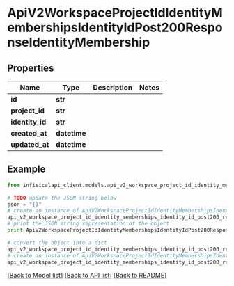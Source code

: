 # ApiV2WorkspaceProjectIdIdentityMembershipsIdentityIdPost200ResponseIdentityMembership


## Properties
Name | Type | Description | Notes
------------ | ------------- | ------------- | -------------
**id** | **str** |  | 
**project_id** | **str** |  | 
**identity_id** | **str** |  | 
**created_at** | **datetime** |  | 
**updated_at** | **datetime** |  | 

## Example

```python
from infisicalapi_client.models.api_v2_workspace_project_id_identity_memberships_identity_id_post200_response_identity_membership import ApiV2WorkspaceProjectIdIdentityMembershipsIdentityIdPost200ResponseIdentityMembership

# TODO update the JSON string below
json = "{}"
# create an instance of ApiV2WorkspaceProjectIdIdentityMembershipsIdentityIdPost200ResponseIdentityMembership from a JSON string
api_v2_workspace_project_id_identity_memberships_identity_id_post200_response_identity_membership_instance = ApiV2WorkspaceProjectIdIdentityMembershipsIdentityIdPost200ResponseIdentityMembership.from_json(json)
# print the JSON string representation of the object
print ApiV2WorkspaceProjectIdIdentityMembershipsIdentityIdPost200ResponseIdentityMembership.to_json()

# convert the object into a dict
api_v2_workspace_project_id_identity_memberships_identity_id_post200_response_identity_membership_dict = api_v2_workspace_project_id_identity_memberships_identity_id_post200_response_identity_membership_instance.to_dict()
# create an instance of ApiV2WorkspaceProjectIdIdentityMembershipsIdentityIdPost200ResponseIdentityMembership from a dict
api_v2_workspace_project_id_identity_memberships_identity_id_post200_response_identity_membership_from_dict = ApiV2WorkspaceProjectIdIdentityMembershipsIdentityIdPost200ResponseIdentityMembership.from_dict(api_v2_workspace_project_id_identity_memberships_identity_id_post200_response_identity_membership_dict)
```
[[Back to Model list]](../README.md#documentation-for-models) [[Back to API list]](../README.md#documentation-for-api-endpoints) [[Back to README]](../README.md)


